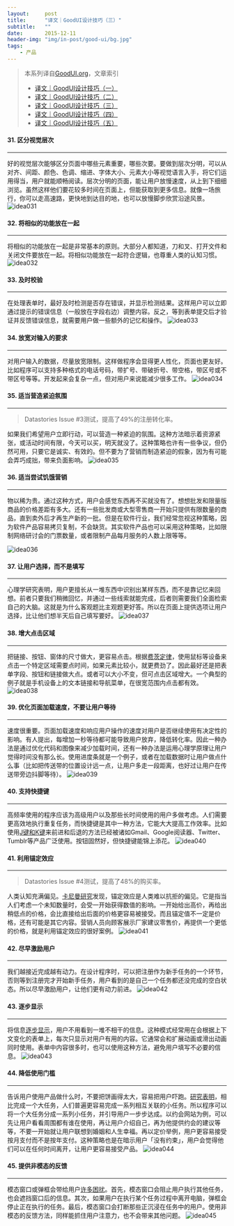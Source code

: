 ```yaml
---
layout:     post
title:      "译文｜GoodUI设计技巧（三）"
subtitle:   ""
date:       2015-12-11
header-img: "img/in-post/good-ui/bg.jpg"
tags:
    - 产品
---
```


>本系列译自[GoodUI.org](http://goodui.org/)，文章索引
>
>* [译文｜GoodUI设计技巧（一）](/2015/12/08/good-ui-1/)  
>* [译文｜GoodUI设计技巧（二）](/2015/12/10/good-ui-2/)
>* [译文｜GoodUI设计技巧（三）](/2015/12/11/good-ui-3/)
>* [译文｜GoodUI设计技巧（四）](/2015/12/14/good-ui-4/)
>* [译文｜GoodUI设计技巧（五）](/2015/12/16/good-ui-5/)

#### 31. 区分视觉层次
---
好的视觉层次能够区分页面中哪些元素重要，哪些次要。要做到层次分明，可以从对齐、间距、颜色、色调、缩进、字体大小、元素大小等视觉语言入手，将它们运用得当，用户就能顺畅阅读。层次分明的页面，能让用户放慢速度，从上到下细细浏览。虽然这样他们要花较多时间在页面上，但能获取到更多信息。就像一场旅行，你可以走高速路，更快地到达目的地，也可以放慢脚步欣赏沿途风景。
![idea031](/img/in-post/good-ui/idea031.png)

#### 32. 将相似的功能放在一起
---
将相似的功能放在一起是非常基本的原则。大部分人都知道，刀和叉、打开文件和关闭文件要放在一起。将相似功能放在一起符合逻辑，也尊重人类的认知习惯。
![idea032](/img/in-post/good-ui/idea032.png)

#### 33. 及时校验
---
在处理表单时，最好及时检测是否存在错误，并显示检测结果。这样用户可以立即通过提示的错误信息（一般放在字段右边）调整内容。反之，等到表单提交后才验证并反馈错误信息，就需要用户做一些额外的记忆和操作。
![idea033](/img/in-post/good-ui/idea033.png)

#### 34. 放宽对输入的要求
---
对用户输入的数据，尽量放宽限制。这样做程序会显得更人性化，页面也更友好。比如程序可以支持多种格式的电话号码，带扩号、带破折号、带空格，带区号或不带区号等等。开发起来会复杂一点，但对用户来说能减少很多工作。
![idea034](/img/in-post/good-ui/idea034.png)

#### 35. 适当营造紧迫氛围
---
>Datastories Issue #3测试，提高了49%的注册转化率。

如果我们希望用户立即行动，可以营造一种紧迫的氛围。这种方法暗示着资源紧张，或活动时间有限，今天可以买，明天就没了。这种策略也许有一些争议，但仍然可用，只要它是诚实、有效的。但不要为了营销而制造紧迫的假象，因为有可能会弄巧成拙，带来负面影响。
![idea035](/img/in-post/good-ui/idea035.png)

#### 36. 适当尝试饥饿营销
---
物以稀为贵。通过这种方式，用户会感觉东西再不买就没有了。想想批发和限量版商品的价格差距有多大。还有一些批发商或大型零售商一开始只提供有限数量的商品，直到卖外后才再生产新的一批。但是在软件行业，我们经常忽视这种策略，因为软件产品容易拷贝复制，不会缺货。其实软件产品也可以采用这种策略，比如限制网络研讨会的门票数量，或者限制产品每月服务的人数上限等等。

![idea036](/img/in-post/good-ui/idea036.png)

#### 37. 让用户选择，而不是填写
---
心理学研究表明，用户更擅长从一堆东西中识别出某样东西，而不是靠记忆来回想。前者只要我们稍微回忆，并通过一些线索就能完成，后者则需要我们全面检索自己的大脑。这就是为什么客观题比主观题更好答。所以在页面上提供选项让用户选择，比让他们想半天后自己填写要好。
![idea037](/img/in-post/good-ui/idea037.png)

#### 38. 增大点击区域
---
把链接、按钮、窗体的尺寸做大，更容易点击。根据[费茨定律](https://en.wikipedia.org/wiki/Fitts%27s_law)，使用鼠标等设备来点击一个特定区域需要点时间，如果元素比较小，就更费劲了。因此最好还是把表单字段、按钮和链接做大点。或者可以大小不变，但可点击区域增大。一个典型的例子就是手机设备上的文本链接和导航菜单，在很宽范围内点击都有效。
![idea038](/img/in-post/good-ui/idea038.png)

#### 39. 优化页面加载速度，不要让用户等待
---
速度很重要。页面加载速度和响应用户操作的速度对用户是否继续使用有决定性的影响。有人提出，每增加一秒等待都可能导致用户放弃，降低转化率。因此一种办法是通过优化代码和图像来减少加载时间，还有一种办法是运用心理学原理让用户觉得时间没有那么长。使用进度条就是一个例子，或者在加载数据时让用户做点什么事（比如把传送带的位置设计远一点，让用户多走一段距离，也好过让用户在传送带旁边抖脚等待）。
![idea039](/img/in-post/good-ui/idea039.png)

#### 40. 支持快捷键
---
高频率使用的程序应该为高级用户以及那些长时间使用的用户多做考虑。人们需要更高效地执行重复任务，而快捷键是其中一种方法，它能大大提高工作效率。比如使用[J键和K键](http://www.skipser.com/p/2/p/why-google-uses-j-and-k-keys.html)来前进和后退的方法已经被诸如Gmail、Google阅读器、Twitter、Tumblr等产品广泛使用。按钮固然好，但快捷键能锦上添花。
![idea040](/img/in-post/good-ui/idea040.png)

#### 41. 利用锚定效应
---
>Datastories Issue #4测试，提高了48%的购买率。

人类认知充满偏见。[卡尼曼研究](https://en.wikipedia.org/wiki/Anchoring)发现，锚定效应是人类难以抗拒的偏见。它是指当人们考虑一个未知数量时，会受一开始获得数值的影响。一开始给出高价，再给出稍低点的价格，会比直接给出后面的价格更容易被接受。而且锚定值不一定是价格，还有可能是其它内容。营销人员向顾客展示厂家建议零售价，再提供一个更低的价格，就是利用锚定效应的很好案例。
![idea041](/img/in-post/good-ui/idea041.png)

#### 42. 尽早激励用户
---
我们越接近完成越有动力。在设计程序时，可以把注册作为新手任务的一个环节，否则等到注册完才开始新手任务，用户看到的是自己一个任务都还没完成的空白状态。所以尽早激励用户，让他们更有动力前进。
![idea042](/img/in-post/good-ui/idea042.png)

#### 43. 逐步显示
---
将信息[逐步显示](https://en.wikipedia.org/wiki/Progressive_disclosure)，用户不用看到一堆不相干的信息。这种模式经常用在会根据上下文变化的表单上，每次只显示对用户有用的内容。它通常会和扩展动画或滑出动画同时使用。表单中内容很多时，也可以使用这种方法，避免用户填写不必要的信息。
![idea043](/img/in-post/good-ui/idea043.png)

#### 44. 降低使用门槛
---
告诉用户使用产品做什么时，不要把饼画得太大，容易把用户吓跑。[研究表明](https://en.wikipedia.org/wiki/Robert_Cialdini)，相比完成一个大任务，人们普遍更容易完成一系列相互关联的小任务。所以程序可以将一个大任务分成一系列小任务，并引导用户一步步达成。以约会网站为例，可以先让用户看看周围都有谁在使用，再让用户介绍自己，再为他提供约会的建议等等，不要一开始就让用户联想到婚姻和人生幸福。再以定价举例，用户更容易接受按月支付而不是按年支付。这种策略也是在暗示用户「没有约束」，用户会觉得他们可以在任何时间离开，让用户更容易接受产品。
![idea044](/img/in-post/good-ui/idea044.png)

#### 45. 提供非模态的反馈
---
模态窗口或弹框会带给用户[许多困扰](http://www.azarask.in/blog/post/designing-without-modal-overlays/)。首先，模态窗口会阻止用户执行其他任务，也会遮挡窗口后的信息。其次，如果用户在执行某个任务过程中离开电脑，弹框会停止正在执行的任务。最后，模态窗口会打断那些正沉浸在任务中的用户。使用非模态的反馈方法，同样能抓住用户注意力，也不会带来其他问题。
![idea045](/img/in-post/good-ui/idea045.png)